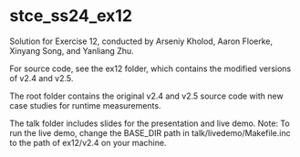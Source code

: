 # stce_ss24_ex12
Solution for Exercise 12,
conducted by Arseniy Kholod, Aaron Floerke, Xinyang Song, and Yanliang Zhu.

For source code, see the ex12 folder, which contains the modified versions of v2.4 and v2.5.

The root folder contains the original v2.4 and v2.5 source code with new case studies
for runtime measurements.

The talk folder includes slides for the presentation and live demo. 
Note: To run the live demo, change the BASE_DIR path in talk/livedemo/Makefile.inc to 
the path of ex12/v2.4 on your machine.
